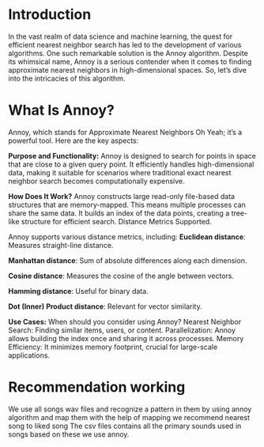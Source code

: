 # Introduction
In the vast realm of data science and machine learning, the quest for efficient nearest neighbor search has led to the development of various algorithms. One such remarkable solution is the Annoy algorithm. Despite its whimsical name, Annoy is a serious contender when it comes to finding approximate nearest neighbors in high-dimensional spaces. So, let’s dive into the intricacies of this algorithm.

# What Is Annoy?
Annoy, which stands for Approximate Nearest Neighbors Oh Yeah; it’s a powerful tool. Here are the key aspects:

**Purpose and Functionality:**
Annoy is designed to search for points in space that are close to a given query point.
It efficiently handles high-dimensional data, making it suitable for scenarios where traditional exact nearest neighbor search becomes computationally expensive.

**How Does It Work?**
Annoy constructs large read-only file-based data structures that are memory-mapped. This means multiple processes can share the same data.
It builds an index of the data points, creating a tree-like structure for efficient search.
Distance Metrics Supported.

Annoy supports various distance metrics, including:
**Euclidean distance**: Measures straight-line distance.

**Manhattan distance**: Sum of absolute differences along each dimension.

**Cosine distance**: Measures the cosine of the angle between vectors.

**Hamming distance**: Useful for binary data.

**Dot (Inner) Product distance**: Relevant for vector similarity.

**Use Cases:**
When should you consider using Annoy?
Nearest Neighbor Search: Finding similar items, users, or content.
Parallelization: Annoy allows building the index once and sharing it across processes.
Memory Efficiency: It minimizes memory footprint, crucial for large-scale applications.

# Recommendation working  
 We use all songs  wav files and recognize a pattern in them by using annoy algorithm and map them with the help of mapping we recommend nearest song to liked song
 The csv files contains all the primary sounds used in songs based on these we use annoy.


